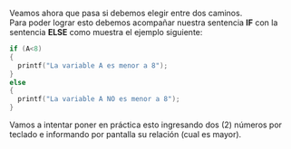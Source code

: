 Veamos ahora que pasa si debemos elegir entre dos caminos.
<br> Para poder lograr esto debemos acompañar nuestra sentencia **IF** con la sentencia **ELSE** como muestra el ejemplo siguiente:<br> 

``` c
if (A<8)
{
  printf("La variable A es menor a 8");
}
else
{
  printf("La variable A NO es menor a 8");  
}
```
Vamos a intentar poner en práctica esto ingresando dos (2) números por teclado e informando por pantalla su relación (cual es mayor).